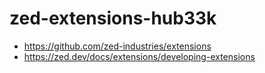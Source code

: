 # zed-extensions-hub33k

- https://github.com/zed-industries/extensions
- https://zed.dev/docs/extensions/developing-extensions
